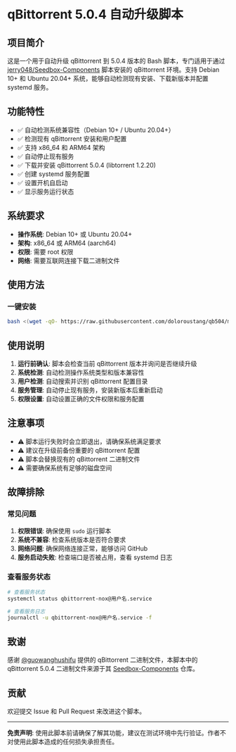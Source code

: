 # qBittorrent 5.0.4 自动升级脚本

## 项目简介

这是一个用于自动升级 qBittorrent 到 5.0.4 版本的 Bash 脚本，专门适用于通过 [jerry048/Seedbox-Components](https://github.com/jerry048/Seedbox-Components) 脚本安装的 qBittorrent 环境。支持 Debian 10+ 和 Ubuntu 20.04+ 系统，能够自动检测现有安装、下载新版本并配置 systemd 服务。

## 功能特性

- ✅ 自动检测系统兼容性（Debian 10+ / Ubuntu 20.04+）
- ✅ 检测现有 qBittorrent 安装和用户配置
- ✅ 支持 x86_64 和 ARM64 架构
- ✅ 自动停止现有服务
- ✅ 下载并安装 qBittorrent 5.0.4 (libtorrent 1.2.20)
- ✅ 创建 systemd 服务配置
- ✅ 设置开机自启动
- ✅ 显示服务运行状态

## 系统要求

- **操作系统**: Debian 10+ 或 Ubuntu 20.04+
- **架构**: x86_64 或 ARM64 (aarch64)
- **权限**: 需要 root 权限
- **网络**: 需要互联网连接下载二进制文件

## 使用方法

### 一键安装

```bash
bash <(wget -qO- https://raw.githubusercontent.com/doloroustang/qb504/main/qb504.sh)
```

## 使用说明

1. **运行前确认**: 脚本会检查当前 qBittorrent 版本并询问是否继续升级
2. **系统检测**: 自动检测操作系统类型和版本兼容性
3. **用户检测**: 自动搜索并识别 qBittorrent 配置目录
4. **服务管理**: 自动停止现有服务，安装新版本后重新启动
5. **权限设置**: 自动设置正确的文件权限和服务配置

## 注意事项

- ⚠️ 脚本运行失败时会立即退出，请确保系统满足要求
- ⚠️ 建议在升级前备份重要的 qBittorrent 配置
- ⚠️ 脚本会替换现有的 qBittorrent 二进制文件
- ⚠️ 需要确保系统有足够的磁盘空间

## 故障排除

### 常见问题

1. **权限错误**: 确保使用 `sudo` 运行脚本
2. **系统不兼容**: 检查系统版本是否符合要求
3. **网络问题**: 确保网络连接正常，能够访问 GitHub
4. **服务启动失败**: 检查端口是否被占用，查看 systemd 日志

### 查看服务状态

```bash
# 查看服务状态
systemctl status qbittorrent-nox@用户名.service

# 查看服务日志
journalctl -u qbittorrent-nox@用户名.service -f
```

## 致谢

感谢 [@guowanghushifu](https://github.com/guowanghushifu) 提供的 qBittorrent 二进制文件，本脚本中的 qBittorrent 5.0.4 二进制文件来源于其 [Seedbox-Components](https://github.com/guowanghushifu/Seedbox-Components) 仓库。

## 贡献

欢迎提交 Issue 和 Pull Request 来改进这个脚本。

---

**免责声明**: 使用此脚本前请确保了解其功能，建议在测试环境中先行验证。作者不对使用此脚本造成的任何损失承担责任。

